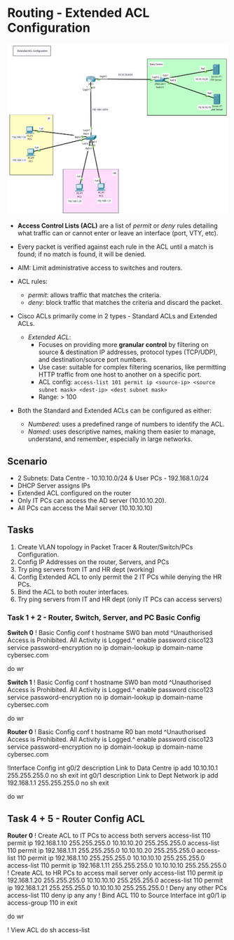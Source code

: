 # Routing - Extended ACL Configuration

![Extended ACL Topology](3.24-Routing-Extended-ACL-Config.png)

+ **Access Control Lists (ACL)** are a list of _permit_ or _deny_ rules detailing what traffic can or cannot enter or leave an interface (port, VTY, etc).
+ Every packet is verified against each rule in the ACL until a match is found; if no match is found, it will be denied.
+ AIM: Limit administrative access to switches and routers.
+ ACL rules:
	+ _permit_: allows traffic that matches the criteria.
	+ _deny_: block traffic that matches the criteria and discard the packet.

+ Cisco ACLs primarily come in 2 types - Standard ACLs and Extended ACLs.
	+ _Extended ACL_:
		* Focuses on providing more **granular control** by filtering on source & destination IP addresses, protocol types (TCP/UDP), and destination/source port numbers.
		* Use case: suitable for complex filtering scenarios, like permitting HTTP traffic from one host to another on a specific port.
		* ACL config: `access-list 101 permit ip <source-ip> <source subnet mask> <dest-ip> <dest subnet mask>`
		* Range: > 100
+ Both the Standard and Extended ACLs can be configured as either:
	+ _Numbered_: uses a predefined range of numbers to identify the ACL.
	+ _Named_: uses descriptive names, making them easier to manage, understand, and remember, especially in large networks.


## Scenario
+ 2 Subnets: Data Centre - 10.10.10.0/24 & User PCs - 192.168.1.0/24
+ DHCP Server assigns IPs
+ Extended ACL configured on the router
+ Only IT PCs can access the AD server (10.10.10.20).
+ All PCs can access the Mail server (10.10.10.10)

## Tasks
1. Create VLAN topology in Packet Tracer & Router/Switch/PCs Configuration.
2. Config IP Addresses on the router, Servers, and PCs
3. Try ping servers from IT and HR dept (working)
4. Config Extended ACL to only permit the 2 IT PCs while denying the HR PCs.
5. Bind the ACL to both router interfaces.
6. Try ping servers from IT and HR dept (only IT PCs can access servers)


### Task 1 + 2 - Router, Switch, Server, and PC Basic Config

**Switch 0**
! Basic Config
conf t
hostname SW0
ban motd ^Unauthorised Access is Prohibited. All Activity is Logged.^
enable password cisco123
service password-encryption
no ip domain-lookup
ip domain-name cybersec.com

do wr

**Switch 1**
! Basic Config
conf t
hostname SW0
ban motd ^Unauthorised Access is Prohibited. All Activity is Logged.^
enable password cisco123
service password-encryption
no ip domain-lookup
ip domain-name cybersec.com

do wr

**Router 0**
! Basic Config
conf t
hostname R0
ban motd ^Unauthorised Access is Prohibited. All Activity is Logged.^
enable password cisco123
service password-encryption
no ip domain-lookup
ip domain-name cybersec.com

!Interface Config
int g0/2
description Link to Data Centre
ip add 10.10.10.1 255.255.255.0
no sh
exit
int g0/1
description Link to Dept Network
ip add 192.168.1.1 255.255.255.0
no sh
exit

do wr


## Task 4 + 5 - Router Config ACL

**Router 0**
! Create ACL to IT PCs to access both servers
access-list 110 permit ip 192.168.1.10 255.255.255.0 10.10.10.20 255.255.255.0
access-list 110 permit ip 192.168.1.11 255.255.255.0 10.10.10.20 255.255.255.0
access-list 110 permit ip 192.168.1.10 255.255.255.0 10.10.10.10 255.255.255.0
access-list 110 permit ip 192.168.1.11 255.255.255.0 10.10.10.10 255.255.255.0
! Create ACL to HR PCs to access mail server only
access-list 110 permit ip 192.168.1.20 255.255.255.0 10.10.10.10 255.255.255.0
access-list 110 permit ip 192.168.1.21 255.255.255.0 10.10.10.10 255.255.255.0
! Deny any other PCs
access-list 110 deny ip any any
! Bind ACL 110 to Source Interface
int g0/1
ip access-group 110 in
exit

do wr

! View ACL 
do sh access-list